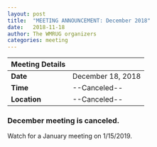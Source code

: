 ```yaml
---
layout: post
title:  "MEETING ANNOUNCEMENT: December 2018"
date:   2018-11-18
author: The WMRUG organizers
categories: meeting
---
```


| Meeting Details          ||
|:-----------|:-------------|
|**Date**    |December 18, 2018 |
|**Time**    |--Canceled--         |
|**Location**|--Canceled--         |

### December meeting is canceled.

Watch for a January meeting on 1/15/2019.
